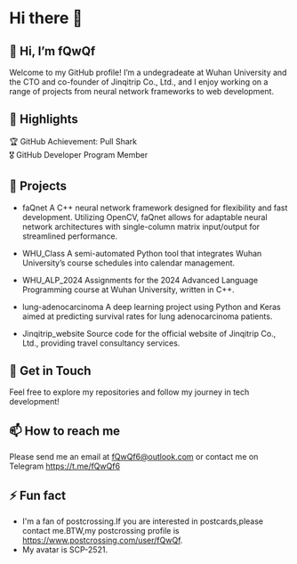 # Hi there 👋
## 👋 Hi, I’m fQwQf  
Welcome to my GitHub profile! I’m a undegradeate at Wuhan University and the CTO and co-founder of Jinqitrip Co., Ltd., and I enjoy working on a range of projects from neural network frameworks to web development.  

## 🌟 Highlights  
🏆 GitHub Achievement: Pull Shark  
🎖 GitHub Developer Program Member  

## 📘 Projects  
- faQnet
A C++ neural network framework designed for flexibility and fast development. Utilizing OpenCV, faQnet allows for adaptable neural network architectures with single-column matrix input/output for streamlined performance.

- WHU_Class
A semi-automated Python tool that integrates Wuhan University’s course schedules into calendar management.

- WHU_ALP_2024
Assignments for the 2024 Advanced Language Programming course at Wuhan University, written in C++.

- lung-adenocarcinoma
A deep learning project using Python and Keras aimed at predicting survival rates for lung adenocarcinoma patients.

- Jinqitrip_website
Source code for the official website of Jinqitrip Co., Ltd., providing travel consultancy services.

## 🚀 Get in Touch  
Feel free to explore my repositories and follow my journey in tech development!  

## 📫 How to reach me  
 Please send me an email at <fQwQf6@outlook.com> or contact me on Telegram <https://t.me/fQwQf6>   
 
## ⚡ Fun fact  
- I'm a fan of postcrossing.If you are interested in postcards,please contact me.BTW,my postcrossing profile is <https://www.postcrossing.com/user/fQwQf>.
- My avatar is SCP-2521.
<!--
**fQwQf/fQwQf** is a ✨ _special_ ✨ repository because its `README.md` (this file) appears on your GitHub profile.

Here are some ideas to get you started:

- 🔭 I’m currently working on ...
- 🌱 I’m currently learning ...
- 👯 I’m looking to collaborate on ...
- 🤔 I’m looking for help with ...
- 💬 Ask me about ...
- 😄 Pronouns: ...
- 
-->
